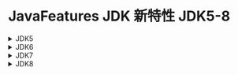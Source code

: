 # JavaFeatures  JDK 新特性 JDK5-8

<details>
  <summary>JDK5</summary>

 1. 自动装箱与拆箱
 2. 静态导入
 3. 反射
</details>

<details>
  <summary>JDK6</summary>
    
</details>


<details>
  <summary>JDK7</summary>
  
     1. 捕获多个异常 可以使用 | 分割
     2. 泛型实例化类型自动推断
     3. 增加二进制表示
     4. 数字中可添加分隔符
     5. try-with-resources （暂无！）
     6. switch中使用String
</details>

<details>
  <summary>JDK8</summary>
    
    1.Lambda表达式
    2.函数式接口
    3.重复注解
    4.方法引用
    4.扩展注解的支持
    5.Optional
    6.Stream
    7.Date/Time API (JSR 310)
    8.Base64
    9.JavaScript引擎Nashorn
</details>
